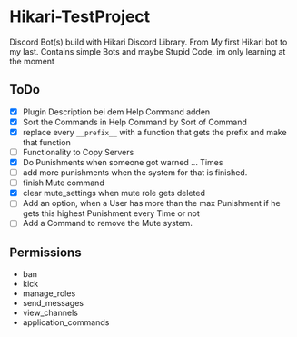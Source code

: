 # Hikari-TestProject

Discord Bot(s) build with Hikari Discord Library. From My first Hikari bot to my last. Contains simple Bots and maybe
Stupid Code, im only learning at the moment

## ToDo

- [x] Plugin Description bei dem Help Command adden
- [x] Sort the Commands in Help Command by Sort of Command
- [x] replace every `__prefix__` with a function that gets the prefix and make that function
- [ ] Functionality to Copy Servers
- [x] Do Punishments when someone got warned ... Times
- [ ] add more punishments when the system for that is finished.
- [ ] finish Mute command
- [x] clear mute_settings when mute role gets deleted
- [ ] Add an option, when a User has more than the max Punishment if he gets this highest Punishment every Time or not
- [ ] Add a Command to remove the Mute system.

## Permissions

- ban
- kick
- manage_roles
- send_messages
- view_channels
- application_commands